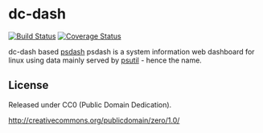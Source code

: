 # dc-dash

[![Build Status](https://travis-ci.org/dc-project/dc-dash.svg?branch=master)](https://travis-ci.org/dc-project/dc-dash)
[![Coverage Status](https://coveralls.io/repos/github/dc-project/dc-dash/badge.svg?branch=master)](https://coveralls.io/github/dc-project/dc-dash?branch=master)


dc-dash based [psdash](https://github.com/Jahaja/psdash)
psdash is a system information web dashboard for linux using data mainly served by [psutil](https://github.com/giampaolo/psutil) - hence the name.


## License
Released under CC0 (Public Domain Dedication).

http://creativecommons.org/publicdomain/zero/1.0/
